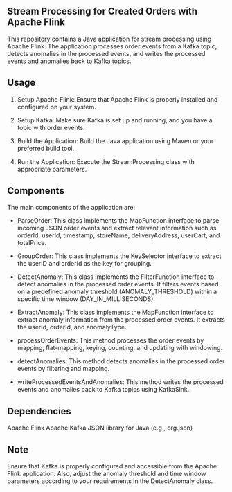 Stream Processing for Created Orders with Apache Flink
-
This repository contains a Java application for stream processing using Apache Flink. The application processes order events from a Kafka topic, detects anomalies in the processed events, and writes the processed events and anomalies back to Kafka topics.

Usage
-
1. Setup Apache Flink: Ensure that Apache Flink is properly installed and configured on your system.

2. Setup Kafka: Make sure Kafka is set up and running, and you have a topic with order events.

3. Build the Application: Build the Java application using Maven or your preferred build tool.

4. Run the Application: Execute the StreamProcessing class with appropriate parameters.

Components
-
The main components of the application are:

- ParseOrder: This class implements the MapFunction interface to parse incoming JSON order events and extract relevant information such as orderId, userId, timestamp, storeName, deliveryAddress, userCart, and totalPrice.

- GroupOrder: This class implements the KeySelector interface to extract the userID and orderId as the key for grouping.

- DetectAnomaly: This class implements the FilterFunction interface to detect anomalies in the processed order events. It filters events based on a predefined anomaly threshold (ANOMALY_THRESHOLD) within a specific time window (DAY_IN_MILLISECONDS).

- ExtractAnomaly: This class implements the MapFunction interface to extract anomaly information from the processed order events. It extracts the userId, orderId, and anomalyType.

- processOrderEvents: This method processes the order events by mapping, flat-mapping, keying, counting, and updating with windowing.

- detectAnomalies: This method detects anomalies in the processed order events by filtering and mapping.

- writeProcessedEventsAndAnomalies: This method writes the processed events and anomalies back to Kafka topics using KafkaSink.

Dependencies
-
Apache Flink
Apache Kafka
JSON library for Java (e.g., org.json)

Note
-
Ensure that Kafka is properly configured and accessible from the Apache Flink application. Also, adjust the anomaly threshold and time window parameters according to your requirements in the DetectAnomaly class.
